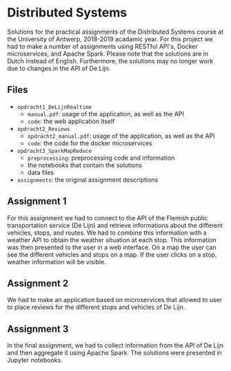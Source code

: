 # Distributed Systems

Solutions for the practical assignments of the Distributed Systems course at the University of Antwerp, 2018-2019 acadamic year. For this project we had to make a number of assignments using RESTful API's, Docker microservices, and Apache Spark. Please note that the solutions are in Dutch instead of English. Furthermore, the solutions may no longer work due to changes in the API of De Lijn.

## Files
 - ```opdracht1_DeLijnRealtime```
    - ```manual.pdf```: usage of the application, as well as the API
    - ```code```: the web application itself
 - ```opdracht2_Reviews```
    - ```opdracht2_manual.pdf```: usage of the application, as well as the API
    - ```code```: the code for the docker microservices
 - ```opdracht3_SparkMapReduce```
    - ```preprocessing```: preprocessing code and information
    - the notebooks that contain the solutions
    - data files
 - ```assignments```: the original assignment descriptions

## Assignment 1

For this assignment we had to connect to the API of the Flemish public transportation service (De Lijn) and retrieve informations about the different vehicles, stops, and routes. We had to combine this information with a weather API to obtain the weather situation at each stop. This information was then presented to the user in a web interface. On a map the user can see the different vehicles and stops on a map. If the user clicks on a stop, weather information will be visible.

## Assignment 2

We had to make an application based on microservices that allowed to user to place reviews for the different stops and vehicles of De Lijn.

## Assignment 3

In the final assignment, we had to collect information from the API of De Lijn and then aggregate it using Apache Spark. The solutions were presented in Jupyter notebooks.


